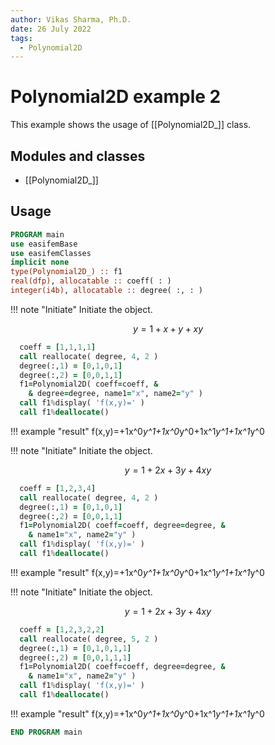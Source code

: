 ```yaml
---
author: Vikas Sharma, Ph.D.
date: 26 July 2022
tags:
  - Polynomial2D
---
```


# Polynomial2D example 2

This example shows the usage of [[Polynomial2D_]] class.

## Modules and classes

- [[Polynomial2D_]]

## Usage

```fortran
PROGRAM main
use easifemBase
use easifemClasses
implicit none
type(Polynomial2D_) :: f1
real(dfp), allocatable :: coeff( : )
integer(i4b), allocatable :: degree( :, : )
```

!!! note "Initiate"
Initiate the object.

$$
y=1+x+y+xy
$$

```fortran
  coeff = [1,1,1,1]
  call reallocate( degree, 4, 2 )
  degree(:,1) = [0,1,0,1]
  degree(:,2) = [0,0,1,1]
  f1=Polynomial2D( coeff=coeff, &
    & degree=degree, name1="x", name2="y" )
  call f1%display( 'f(x,y)=' )
  call f1%deallocate()
```

!!! example "result"
f(x,y)=+1x^0*y^1+1x^0*y^0+1x^1*y^1+1x^1*y^0

!!! note "Initiate"
Initiate the object.

$$
y=1+2x+3y+4xy
$$

```fortran
  coeff = [1,2,3,4]
  call reallocate( degree, 4, 2 )
  degree(:,1) = [0,1,0,1]
  degree(:,2) = [0,0,1,1]
  f1=Polynomial2D( coeff=coeff, degree=degree, &
    & name1="x", name2="y" )
  call f1%display( 'f(x,y)=' )
  call f1%deallocate()
```

!!! example "result"
f(x,y)=+1x^0*y^1+1x^0*y^0+1x^1*y^1+1x^1*y^0

!!! note "Initiate"
Initiate the object.

$$
y=1+2x+3y+4xy
$$

```fortran
  coeff = [1,2,3,2,2]
  call reallocate( degree, 5, 2 )
  degree(:,1) = [0,1,0,1,1]
  degree(:,2) = [0,0,1,1,1]
  f1=Polynomial2D( coeff=coeff, degree=degree, &
    & name1="x", name2="y" )
  call f1%display( 'f(x,y)=' )
  call f1%deallocate()
```

!!! example "result"
f(x,y)=+1x^0*y^1+1x^0*y^0+1x^1*y^1+1x^1*y^0

```fortran
END PROGRAM main
```
